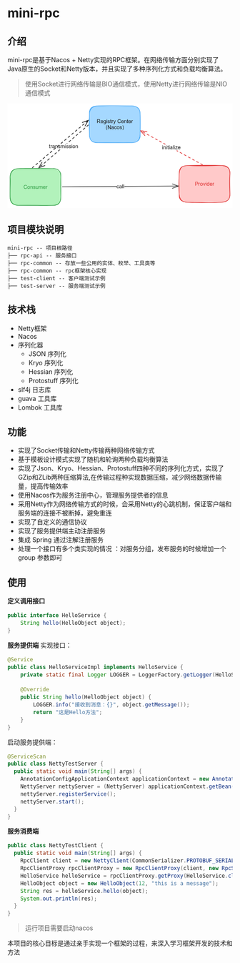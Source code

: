 # mini-rpc
## 介绍
mini-rpc是基于Nacos + Netty实现的RPC框架。在网络传输方面分别实现了Java原生的Socket和Netty版本，并且实现了多种序列化方式和负载均衡算法。
> 使用Socket进行网络传输是BIO通信模式，使用Netty进行网络传输是NIO通信模式 

![architecture.png](img/architecture.png)
## 项目模块说明
```text
mini-rpc -- 项目根路径
├── rpc-api -- 服务接口
├── rpc-common -- 存放一些公用的实体、枚举、工具类等
├── rpc-common -- rpc框架核心实现
├── test-client -- 客户端测试示例
├── test-server -- 服务端测试示例
```
## 技术栈
* Netty框架
* Nacos
* 序列化器
  * JSON 序列化
  * Kryo 序列化
  * Hessian 序列化
  * Protostuff 序列化
* slf4j 日志库
* guava 工具库
* Lombok 工具库
## 功能
* 实现了Socket传输和Netty传输两种网络传输方式
* 基于模板设计模式实现了随机和轮询两种负载均衡算法
* 实现了Json、Kryo、Hessian、Protostuff四种不同的序列化方式，实现了GZip和ZLib两种压缩算法,在传输过程种实现数据压缩，减少网络数据传输量，提高传输效率
* 使用Nacos作为服务注册中心，管理服务提供者的信息
* 采用Netty作为网络传输方式的时候，会采用Netty的心跳机制，保证客户端和服务端的连接不被断掉，避免重连
* 实现了自定义的通信协议
* 实现了服务提供端主动注册服务
* 集成 Spring 通过注解注册服务
* 处理一个接口有多个类实现的情况 ：对服务分组，发布服务的时候增加一个 group 参数即可
## 使用
**定义调用接口**
```java
public interface HelloService {
    String hello(HelloObject object);
}
```
**服务提供端**
实现接口：
```java
@Service
public class HelloServiceImpl implements HelloService {
    private static final Logger LOGGER = LoggerFactory.getLogger(HelloServiceImpl.class);

    @Override
    public String hello(HelloObject object) {
        LOGGER.info("接收到消息：{}", object.getMessage());
        return "这是Hello方法";
    }
}
```
启动服务提供端：
```java
@ServiceScan
public class NettyTestServer {
  public static void main(String[] args) {
    AnnotationConfigApplicationContext applicationContext = new AnnotationConfigApplicationContext(NettyServer.class);
    NettyServer nettyServer = (NettyServer) applicationContext.getBean("nettyServer");
    nettyServer.registerService();
    nettyServer.start();
  }
}
```
**服务消费端**
```java
public class NettyTestClient {
  public static void main(String[] args) {
    RpcClient client = new NettyClient(CommonSerializer.PROTOBUF_SERIALIZER);
    RpcClientProxy rpcClientProxy = new RpcClientProxy(client, new RpcServiceConfig("Group1", HelloService.class));
    HelloService helloService = rpcClientProxy.getProxy(HelloService.class);
    HelloObject object = new HelloObject(12, "this is a message");
    String res = helloService.hello(object);
    System.out.println(res);
  }
}
```
> 运行项目需要启动nacos

本项目的核心目标是通过亲手实现一个框架的过程，来深入学习框架开发的技术和方法